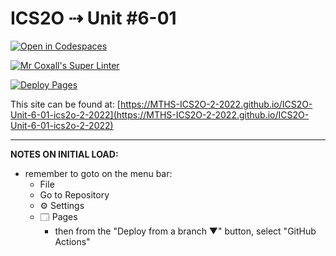 # ICS2O ⇢ Unit #6-01

[![Open in Codespaces](https://classroom.github.com/assets/launch-codespace-7f7980b617ed060a017424585567c406b6ee15c891e84e1186181d67ecf80aa0.svg)](https://classroom.github.com/open-in-codespaces?assignment_repo_id=11163911)

[![Mr Coxall's Super Linter](https://github.com/MTHS-ICS2O-2-2022/ICS2O-Unit-6-01-ics2o-2-2022/workflows/Mr%20Coxall's%20Super%20Linter/badge.svg)](https://github.com/MTHS-ICS2O-2-2022/ICS2O-Unit-6-01-ics2o-2-2022/actions)

[![Deploy Pages](https://github.com/MTHS-ICS2O-2-2022/ICS2O-Unit-6-01-ics2o-2-2022/workflows/Deploy%20Pages/badge.svg)](https://github.com/MTHS-ICS2O-2-2022/ICS2O-Unit-6-01-ics2o-2-2022/actions)

This site can be found at: [https://MTHS-ICS2O-2-2022.github.io/ICS2O-Unit-6-01-ics2o-2-2022](https://MTHS-ICS2O-2-2022.github.io/ICS2O-Unit-6-01-ics2o-2-2022)

---

**NOTES ON INITIAL LOAD:**
- remember to goto on the menu bar:
  - File
  - Go to Repository
  - ⚙ Settings
  - 🗔 Pages
    - then from the "Deploy from a branch ▼" button, select "GitHub Actions"
